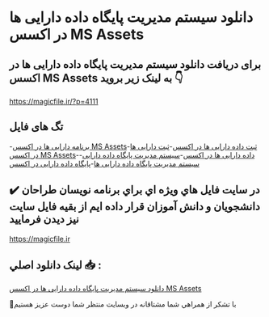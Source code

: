 # دانلود سیستم مدیریت پایگاه داده دارایی ها در اکسس MS Assets

## برای دریافت دانلود سیستم مدیریت پایگاه داده دارایی ها در اکسس MS Assets به لینک زیر بروید 👇

https://magicfile.ir/?p=4111

## تگ های فایل

-[برنامه دارایی ها در اکسس MS Assets](https://magicfile.ir/product/%d8%b3%db%8c%d8%b3%d8%aa%d9%85-%d9%85%d8%af%db%8c%d8%b1%db%8c%d8%aa%d9%be%d8%a7%db%8c%da%af%d8%a7%d9%87-%d8%af%d8%a7%d8%af%d9%87%d8%af%d8%a7%d8%b1%d8%a7%db%8c%db%8c-%d9%87%d8%a7-%d8%af%d8%b1-%d8%a7%da%a9%d8%b3%d8%b3ms-assets/)-[ثبت داده دارایی ها در اکسس](https://magicfile.ir/product/%d8%b3%db%8c%d8%b3%d8%aa%d9%85-%d9%85%d8%af%db%8c%d8%b1%db%8c%d8%aa%d9%be%d8%a7%db%8c%da%af%d8%a7%d9%87-%d8%af%d8%a7%d8%af%d9%87%d8%af%d8%a7%d8%b1%d8%a7%db%8c%db%8c-%d9%87%d8%a7-%d8%af%d8%b1-%d8%a7%da%a9%d8%b3%d8%b3ms-assets/)-[ثبت دارایی ها در اکسس MS Assets](https://magicfile.ir/product/%d8%b3%db%8c%d8%b3%d8%aa%d9%85-%d9%85%d8%af%db%8c%d8%b1%db%8c%d8%aa%d9%be%d8%a7%db%8c%da%af%d8%a7%d9%87-%d8%af%d8%a7%d8%af%d9%87%d8%af%d8%a7%d8%b1%d8%a7%db%8c%db%8c-%d9%87%d8%a7-%d8%af%d8%b1-%d8%a7%da%a9%d8%b3%d8%b3ms-assets/)-[داده دارایی ها در اکسس](https://magicfile.ir/product/%d8%b3%db%8c%d8%b3%d8%aa%d9%85-%d9%85%d8%af%db%8c%d8%b1%db%8c%d8%aa%d9%be%d8%a7%db%8c%da%af%d8%a7%d9%87-%d8%af%d8%a7%d8%af%d9%87%d8%af%d8%a7%d8%b1%d8%a7%db%8c%db%8c-%d9%87%d8%a7-%d8%af%d8%b1-%d8%a7%da%a9%d8%b3%d8%b3ms-assets/)-[سیستم مدیریت پایگاه داده دارایی](https://magicfile.ir/product/%d8%b3%db%8c%d8%b3%d8%aa%d9%85-%d9%85%d8%af%db%8c%d8%b1%db%8c%d8%aa%d9%be%d8%a7%db%8c%da%af%d8%a7%d9%87-%d8%af%d8%a7%d8%af%d9%87%d8%af%d8%a7%d8%b1%d8%a7%db%8c%db%8c-%d9%87%d8%a7-%d8%af%d8%b1-%d8%a7%da%a9%d8%b3%d8%b3ms-assets/)-[سیستم مدیریت پایگاه داده دارایی ها](https://magicfile.ir/product/%d8%b3%db%8c%d8%b3%d8%aa%d9%85-%d9%85%d8%af%db%8c%d8%b1%db%8c%d8%aa%d9%be%d8%a7%db%8c%da%af%d8%a7%d9%87-%d8%af%d8%a7%d8%af%d9%87%d8%af%d8%a7%d8%b1%d8%a7%db%8c%db%8c-%d9%87%d8%a7-%d8%af%d8%b1-%d8%a7%da%a9%d8%b3%d8%b3ms-assets/)-[پایگاه داده دارایی در اکسس](https://magicfile.ir/product/%d8%b3%db%8c%d8%b3%d8%aa%d9%85-%d9%85%d8%af%db%8c%d8%b1%db%8c%d8%aa%d9%be%d8%a7%db%8c%da%af%d8%a7%d9%87-%d8%af%d8%a7%d8%af%d9%87%d8%af%d8%a7%d8%b1%d8%a7%db%8c%db%8c-%d9%87%d8%a7-%d8%af%d8%b1-%d8%a7%da%a9%d8%b3%d8%b3ms-assets/)

## ✔️ در سايت فايل هاي ويژه اي براي برنامه نويسان طراحان دانشجويان و دانش آموزان قرار داده ايم از بقيه فايل سايت نيز ديدن فرماييد

https://magicfile.ir


## لينک دانلود اصلي 📥 :

[دانلود سیستم مدیریت پایگاه داده دارایی ها در اکسس MS Assets](https://magicfile.ir/product/%d8%b3%db%8c%d8%b3%d8%aa%d9%85-%d9%85%d8%af%db%8c%d8%b1%db%8c%d8%aa%d9%be%d8%a7%db%8c%da%af%d8%a7%d9%87-%d8%af%d8%a7%d8%af%d9%87%d8%af%d8%a7%d8%b1%d8%a7%db%8c%db%8c-%d9%87%d8%a7-%d8%af%d8%b1-%d8%a7%da%a9%d8%b3%d8%b3ms-assets/) 


🙏با تشکر از همراهي شما مشتاقانه در وبسایت منتظر شما دوست عزیز هستیم


